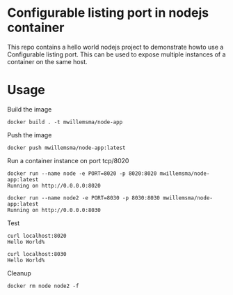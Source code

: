 # Configurable listing port in nodejs container

This repo contains a hello world nodejs project to demonstrate howto use a Configurable listing port. This can be used to expose multiple instances of a container on the same host.



# Usage

Build the image

```
docker build . -t mwillemsma/node-app
```

Push the image

```
docker push mwillemsma/node-app:latest
```


Run a container instance on port tcp/8020

```
docker run --name node -e PORT=8020 -p 8020:8020 mwillemsma/node-app:latest
Running on http://0.0.0.0:8020
```


```
docker run --name node2 -e PORT=8030 -p 8030:8030 mwillemsma/node-app:latest
Running on http://0.0.0.0:8030
```


Test

```
curl localhost:8020
Hello World%                     

curl localhost:8030
Hello World%                          
```


Cleanup


```
docker rm node node2 -f
```
